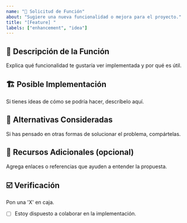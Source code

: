 ```yaml
---
name: "🚀 Solicitud de Función"
about: "Sugiere una nueva funcionalidad o mejora para el proyecto."
title: "[Feature] "
labels: ["enhancement", "idea"]
---
```


## 🎯 Descripción de la Función

Explica qué funcionalidad te gustaría ver implementada y por qué es útil.

## 🏗️ Posible Implementación

Si tienes ideas de cómo se podría hacer, descríbelo aquí.

## 📌 Alternativas Consideradas

Si has pensado en otras formas de solucionar el problema, compártelas.

## 🔗 Recursos Adicionales (opcional)

Agrega enlaces o referencias que ayuden a entender la propuesta.

## ☑️ Verificación

Pon una 'X' en caja. 

- [ ] Estoy dispuesto a colaborar en la implementación.
